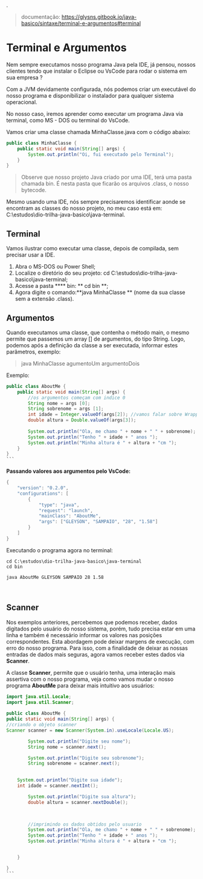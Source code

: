 .

> documentação: https://glysns.gitbook.io/java-basico/sintaxe/terminal-e-argumentos#terminal

# Terminal e Argumentos

Nem sempre executamos nosso programa Java pela IDE, já pensou, nossos clientes tendo que instalar o Eclipse ou VsCode para rodar o sistema em sua empresa ?

Com a JVM devidamente configurada, nós podemos criar um executável do nosso programa e disponibilizar o instalador para qualquer sistema operacional.

No nosso caso, iremos aprender como executar um programa Java via terminal, como MS - DOS ou terminal do VsCode.

Vamos criar uma classe chamada MinhaClasse.java com o código abaixo:

```java
public class MinhaClasse {
    public static void main(String[] args) {
        System.out.println("Oi, fui executado pelo Terminal");
    }
}
```

> Observe que nosso projeto Java criado por uma IDE, terá uma pasta chamada bin. É nesta pasta que ficarão os arquivos .class, o nosso bytecode.

Mesmo usando uma IDE, nós sempre precisaremos identificar aonde se encontram as classes do nosso projeto, no meu caso está em: C:\estudos\dio-trilha-java-basico\java-terminal.

## Terminal

Vamos ilustrar como executar uma classe, depois de compilada, sem precisar usar a IDE.

1. Abra o MS-DOS ou Power Shell;
2. Localize o diretório do seu projeto: cd C:\estudos\dio-trilha-java-basico\java-terminal;
3. Acesse a pasta \***\* bin: ** cd bin \*\*;
4. Agora digite o comando:**java MinhaClasse ** (nome da sua classe sem a extensão .class).

## Argumentos

Quando executamos uma classe, que contenha o método main, o mesmo permite que passemos um array [] de argumentos, do tipo String. Logo, podemos após a definição da classe a ser executada, informar estes parâmetros, exemplo:

> java MinhaClasse agumentoUm argumentoDois

Exemplo:

````java
public class AboutMe {
    public static void main(String[] args) {
        //os argumentos começam com indice 0
        String nome = args [0];
        String sobrenome = args [1];
        int idade = Integer.valueOf(args[2]); //vamos falar sobre Wrappers
        double altura = Double.valueOf(args[3]);
​
        System.out.println("Ola, me chamo " + nome + " " + sobrenome);
        System.out.println("Tenho " + idade + " anos ");
        System.out.println("Minha altura é " + altura + "cm ");
    }
}
```​
````

**Passando valores aos argumentos pelo VsCode:**

```java
{
    "version": "0.2.0",
    "configurations": [
        {
            "type": "java",
            "request": "launch",
            "mainClass": "AboutMe",
            "args": ["GLEYSON", "SAMPAIO", "28", "1.58"]
        }
    ]
}
```

Executando o programa agora no terminal:

```
cd C:\estudos\dio-trilha-java-basico\java-terminal
cd bin
​
java AboutMe GLEYSON SAMPAIO 28 1.58
```

​

## Scanner

Nos exemplos anteriores, percebemos que podemos receber, dados digitados pelo usuário do nosso sistema, porém, tudo precisa estar em uma linha e também é necessário informar os valores nas posições correspondentes. Esta abordagem pode deixar margens de execução, com erro do nosso programa. Para isso, com a finalidade de deixar as nossas entradas de dados mais seguras, agora vamos receber estes dados via **Scanner**.

A classe **Scanner**, permite que o usuário tenha, uma interação mais assertiva com o nosso programa, veja como vamos mudar o nosso programa **AboutMe** para deixar mais intuitivo aos usuários:

````java
import java.util.Locale;
import java.util.Scanner;
​
public class AboutMe {
public static void main(String[] args) {
//criando o objeto scanner
Scanner scanner = new Scanner(System.in).useLocale(Locale.US);

        System.out.println("Digite seu nome");
        String nome = scanner.next();

        System.out.println("Digite seu sobrenome");
        String sobrenome = scanner.next();

​
    System.out.println("Digite sua idade");
    int idade = scanner.nextInt();

        System.out.println("Digite sua altura");
        double altura = scanner.nextDouble();

​

        //imprimindo os dados obtidos pelo usuario
        System.out.println("Ola, me chamo " + nome + " " + sobrenome);
        System.out.println("Tenho " + idade + " anos ");
        System.out.println("Minha altura é " + altura + "cm ");


    }

}
​```

````
